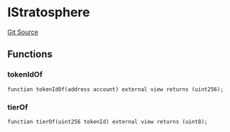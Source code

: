 # IStratosphere
[Git Source](https://github.com/VaporFi/liquid-staking/blob/3b515db4cbed442e9d462b37141dae8e14c9c9d0/src/interfaces/IStratosphere.sol)


## Functions
### tokenIdOf


```solidity
function tokenIdOf(address account) external view returns (uint256);
```

### tierOf


```solidity
function tierOf(uint256 tokenId) external view returns (uint8);
```

